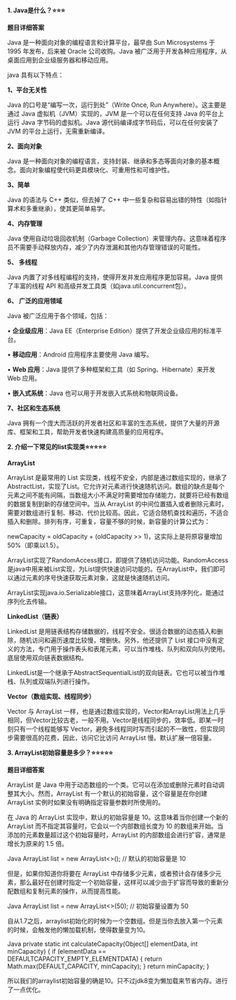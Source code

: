 **1. Java是什么？⭐⭐⭐**

**题目详细答案**

Java 是一种面向对象的编程语言和计算平台，最早由 Sun Microsystems 于 1995 年发布，后来被 Oracle 公司收购。Java 被广泛用于开发各种应用程序，从桌面应用到企业级服务器和移动应用。

java 具有以下特点：

**1、平台无关性**

Java 的口号是“编写一次，运行到处”（Write Once, Run Anywhere）。这主要是通过 Java 虚拟机（JVM）实现的，JVM 是一个可以在任何支持 Java 的平台上运行 Java 字节码的虚拟机。Java 源代码编译成字节码后，可以在任何安装了 JVM 的平台上运行，无需重新编译。

**2、面向对象**

Java 是一种面向对象的编程语言，支持封装、继承和多态等面向对象的基本概念。面向对象编程使代码更具模块化、可重用性和可维护性。

**3、简单**

Java 的语法与 C++ 类似，但去掉了 C++ 中一些复杂和容易出错的特性（如指针算术和多重继承），使其更简单易学。

**4、内存管理**

Java 使用自动垃圾回收机制（Garbage Collection）来管理内存。这意味着程序员不需要手动释放内存，减少了内存泄漏和其他内存管理错误的可能性。

**5、 多线程**

Java 内置了对多线程编程的支持，使得开发并发应用程序更加容易。Java 提供了丰富的线程 API 和高级并发工具类（如java.util.concurrent包）。

**6、 广泛的应用领域**

Java 被广泛应用于各个领域，包括：

• **企业级应用**：Java EE（Enterprise Edition）提供了开发企业级应用的标准平台。

• **移动应用**：Android 应用程序主要使用 Java 编写。

• **Web 应用**：Java 提供了多种框架和工具（如 Spring、Hibernate）来开发 Web 应用。

• **嵌入式系统**：Java 也可以用于开发嵌入式系统和物联网设备。

**7、社区和生态系统**

Java 拥有一个庞大而活跃的开发者社区和丰富的生态系统，提供了大量的开源库、框架和工具，帮助开发者快速构建高质量的应用程序。

**2. 介绍一下常见的list实现类⭐⭐⭐⭐⭐**

**ArrayList**

ArrayList 是最常用的 List 实现类，线程不安全，内部是通过数组实现的，继承了AbstractList，实现了List。它允许对元素进行快速随机访问。数组的缺点是每个元素之间不能有间隔，当数组大小不满足时需要增加存储能力，就要将已经有数组的数据复制到新的存储空间中。当从 ArrayList 的中间位置插入或者删除元素时，需要对数组进行复制、移动、代价比较高。因此，它适合随机查找和遍历，不适合插入和删除。排列有序，可重复，容量不够的时候，新容量的计算公式为：

newCapacity = oldCapacity + (oldCapacity >> 1)，这实际上是将原容量增加50%（即乘以1.5）。

ArrayList实现了RandomAccess接口，即提供了随机访问功能。RandomAccess是java中用来被List实现，为List提供快速访问功能的。在ArrayList中，我们即可以通过元素的序号快速获取元素对象，这就是快速随机访问。

ArrayList实现java.io.Serializable接口，这意味着ArrayList支持序列化，能通过序列化去传输。

**LinkedList（链表）**

LinkedList 是用链表结构存储数据的，线程不安全。很适合数据的动态插入和删除，随机访问和遍历速度比较慢，增删快。另外，他还提供了 List 接口中没有定义的方法，专门用于操作表头和表尾元素，可以当作堆栈、队列和双向队列使用。底层使用双向链表数据结构。

LinkedList是一个继承于AbstractSequentialList的双向链表。它也可以被当作堆栈、队列或双端队列进行操作。

**Vector（数组实现、线程同步）**

Vector 与 ArrayList 一样，也是通过数组实现的，Vector和ArrayList用法上几乎相同，但Vector比较古老，一般不用。Vector是线程同步的，效率低。即某一时刻只有一个线程能够写 Vector，避免多线程同时写而引起的不一致性，但实现同步需要很高的花费，因此，访问它比访问 ArrayList 慢。默认扩展一倍容量。

**3. ArrayList初始容量是多少？⭐⭐⭐⭐⭐**

**题目详细答案**

ArrayList 是 Java 中用于动态数组的一个类。它可以在添加或删除元素时自动调整其大小。然而，ArrayList 有一个默认的初始容量，这个容量是在你创建 ArrayList 实例时如果没有明确指定容量参数时所使用的。

在 Java 的 ArrayList 实现中，默认的初始容量是 10。这意味着当你创建一个新的 ArrayList 而不指定其容量时，它会以一个内部数组长度为 10 的数组来开始。当添加的元素数量超过这个初始容量时，ArrayList 的内部数组会进行扩容，通常是增长为原来的 1.5 倍。

Java ArrayList<String> list = new ArrayList<>(); // 默认的初始容量是 10

但是，如果你知道你将要在 ArrayList 中存储多少元素，或者预计会存储多少元素，那么最好在创建时指定一个初始容量，这样可以减少由于扩容而导致的重新分配数组和复制元素的操作，从而提高性能。

Java ArrayList<String> list = new ArrayList<>(50); // 初始容量设置为 50

自从1.7之后，arraylist初始化的时候为一个空数组。但是当你去放入第一个元素的时候，会触发他的懒加载机制，使得数量变为10。

Java private static int calculateCapacity(Object[] elementData, int minCapacity) { if (elementData == DEFAULTCAPACITY_EMPTY_ELEMENTDATA) { return Math.max(DEFAULT_CAPACITY, minCapacity);      }      return minCapacity;    }

所以我们的arraylist初始容量的确是10。只不过jdk8变为懒加载来节省内存。进行了一点优化。



 

 

 

 